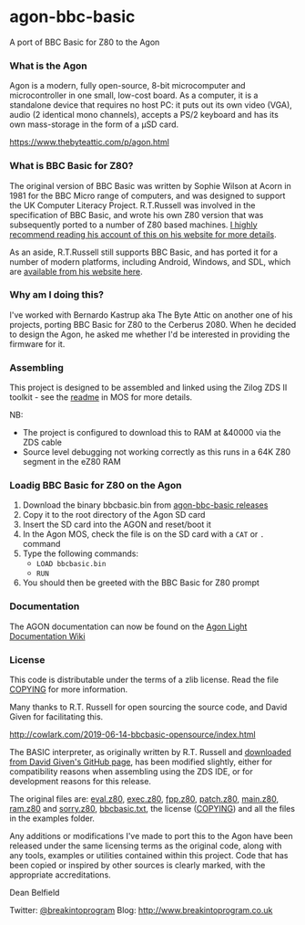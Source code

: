 # agon-bbc-basic

A port of BBC Basic for Z80 to the Agon

### What is the Agon

Agon is a modern, fully open-source, 8-bit microcomputer and microcontroller in one small, low-cost board. As a computer, it is a standalone device that requires no host PC: it puts out its own video (VGA), audio (2 identical mono channels), accepts a PS/2 keyboard and has its own mass-storage in the form of a µSD card.

https://www.thebyteattic.com/p/agon.html

### What is BBC Basic for Z80?

The original version of BBC Basic was written by Sophie Wilson at Acorn in 1981 for the BBC Micro range of computers, and was designed to support the UK Computer Literacy Project. R.T.Russell was involved in the specification of BBC Basic, and wrote his own Z80 version that was subsequently ported to a number of Z80 based machines. [I highly recommend reading his account of this on his website for more details](http://www.bbcbasic.co.uk/bbcbasic/history.html).

As an aside, R.T.Russell still supports BBC Basic, and has ported it for a number of modern platforms, including Android, Windows, and SDL, which are [available from his website here](https://www.bbcbasic.co.uk/index.html).

### Why am I doing this?

I've worked with Bernardo Kastrup aka The Byte Attic on another one of his projects, porting BBC Basic for Z80 to the Cerberus 2080. When he decided to design the Agon, he asked me whether I'd be interested in providing the firmware for it.

### Assembling

This project is designed to be assembled and linked using the Zilog ZDS II toolkit - see the [readme](https://github.com/breakintoprogram/agon-mos/blob/main/README.md#build) in MOS for more details.

NB:
- The project is configured to download this to RAM at &40000 via the ZDS cable
- Source level debugging not working correctly as this runs in a 64K Z80 segment in the eZ80 RAM

### Loadig BBC Basic for Z80 on the Agon

1. Download the binary bbcbasic.bin from [agon-bbc-basic releases](https://github.com/breakintoprogram/agon-bbc-basic/releases)
2. Copy it to the root directory of the Agon SD card
3. Insert the SD card into the AGON and reset/boot it
5. In the Agon MOS, check the file is on the SD card with a `CAT` or `.` command
6. Type the following commands:
	- `LOAD bbcbasic.bin`
	- `RUN`
7. You should then be greeted with the BBC Basic for Z80 prompt

### Documentation

The AGON documentation can now be found on the [Agon Light Documentation Wiki](https://github.com/breakintoprogram/agon-docs/wiki)

### License

This code is distributable under the terms of a zlib license. Read the file [COPYING](COPYING) for more information.

Many thanks to R.T. Russell for open sourcing the source code, and David Given for facilitating this.

http://cowlark.com/2019-06-14-bbcbasic-opensource/index.html

The BASIC interpreter, as originally written by R.T. Russell and [downloaded from David Given's GitHub page](https://github.com/davidgiven/cpmish/tree/master/third_party/bbcbasic), has been modified slightly, either for compatibility reasons when assembling using the ZDS IDE, or for development reasons for this release.

The original files are: [eval.z80](eval.z80), [exec.z80](exec.z80), [fpp.z80](fpp.z80), [patch.z80](patch.z80), [main.z80](main.z80), [ram.z80](ram.z80) and [sorry.z80](sorry.z80), [bbcbasic.txt](bbcbasic.txt), the license ([COPYING](COPYING)) and all the files in the examples folder.

Any additions or modifications I've made to port this to the Agon have been released under the same licensing terms as the original code, along with any tools, examples or utilities contained within this project. Code that has been copied or inspired by other sources is clearly marked, with the appropriate accreditations.

Dean Belfield

Twitter: [@breakintoprogram](https://twitter.com/BreakIntoProg)
Blog: http://www.breakintoprogram.co.uk
